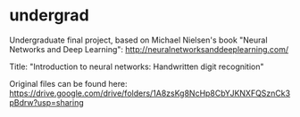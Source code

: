 # undergrad
Undergraduate final project, based on Michael Nielsen's book "Neural Networks and Deep Learning": http://neuralnetworksanddeeplearning.com/

Title: "Introduction to neural networks: Handwritten digit recognition"

Original files can be found here:
https://drive.google.com/drive/folders/1A8zsKg8NcHp8CbYJKNXFQSznCk3pBdrw?usp=sharing
